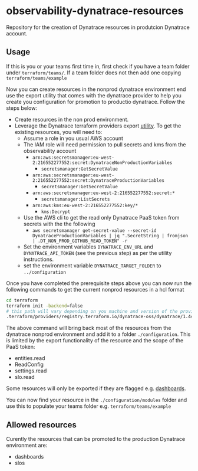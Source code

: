 # observability-dynatrace-resources

Repository for the creation of Dynatrace resources in produtcion Dynatrace account.

## Usage

If this is you or your teams first time in, first check if you have a team folder under `terraform/teams/`. If a team folder does not then add one copying `terraform/teams/example`

Now you can create resources in the nonprod dynatrace environment end use the export utility that comes with the dynatrace provider to help you create you configuration for promotion to productio dynatrace. Follow the steps below:

- Create resources in the non prod environment.
- Leverage the Dynatrace terraform providers export [utility](https://registry.terraform.io/providers/dynatrace-oss/dynatrace/latest/docs/guides/export-v2). To get the existing resources, you will need to:
    - Assume a role in you usual AWS account
    - The IAM role will need permission to pull secrets and kms from the observability account
        - `arn:aws:secretsmanager:eu-west-2:216552277552:secret:DynatraceNonProductionVariables`
            - `secretsmanager:GetSecretValue`
        - `arn:aws:secretsmanager:eu-west-2:216552277552:secret:DynatraceProductionVariables`
            - `secretsmanager:GetSecretValue`
        - `arn:aws:secretsmanager:eu-west-2:216552277552:secret:*`
            - `secretsmanager:ListSecrets`
        - `arn:aws:kms:eu-west-2:216552277552:key/*`
            - `kms:Decrypt`
    - Use the AWS cli to get the read only Dynatrace PaaS token from secrets with the the following
        - `aws secretsmanager get-secret-value --secret-id DynatraceProductionVariables | jq ".SecretString | fromjson | .DT_NON_PROD_GITHUB_READ_TOKEN" -r`
    - Set the environment variables `DYNATRACE_ENV_URL` and `DYNATRACE_API_TOKEN` (see the previous step) as per the utility instructions.
    - set the environment variable `DYNATRACE_TARGET_FOLDER` to `../configuration`

Once you have completed the prerequisite steps above you can now run the following commands to get the current nonprod resources in a hcl format

```bash
cd terraform
terraform init -backend=false
# this path will vary depending on you machine and version of the provider at the time of use.
.terraform/providers/registry.terraform.io/dynatrace-oss/dynatrace/1.44.0/darwin_arm64/terraform-provider-dynatrace_v1.44.0 -export 
```
The above command will bring back most of the resources from the dynatrace nonprod environment and add it to a folder `./configuration`. This is limited by the export functionality of the resource and the scope of the PaaS token:

- entities.read
- ReadConfig
- settings.read
- slo.read

Some resources will only be exported if they are flagged e.g. [dashboards](https://registry.terraform.io/providers/dynatrace-oss/dynatrace/latest/docs/resources/json_dashboard#export-example-usage).

You can now find your resource in the `./configuration/modules` folder and use this to populate your teams folder e.g. `terraform/teams/example`

## Allowed resources

Curently the resources that can be promoted to the production Dynatrace environment are:

- dashboards
- slos
